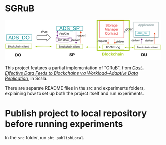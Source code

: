 # SGRuB

![System Overview](./SystemOverview.svg)

This project features a partial implementation of "GRuB", from [_Cost-Effective Data Feeds to Blockchains via Workload-Adaptive Data Replication_](https://dl.acm.org/doi/abs/10.1145/3423211.3425696), in Scala.

There are separate README files in the src and experiments folders, explaining how to set up both the project itself and run experiments.

# Publish project to local repository before running experiments

In the `src` folder, run `sbt publishLocal`.